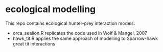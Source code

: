# ecological modelling

This repo contains ecological hunter-prey interaction models:
* orca_sealion.R replicates the code used in Wolf & Mangel, 2007
* hawk_tit.R applies the same approach of modelling to Sparrow-hawk great tit interactions

